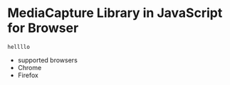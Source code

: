<h1>MediaCapture Library in JavaScript for Browser</h1>

`hellllo`

- supported browsers
- Chrome
- Firefox